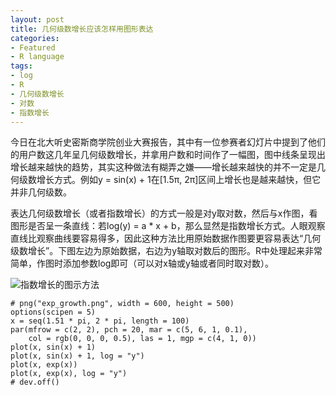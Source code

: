 ```yaml
---
layout: post
title: 几何级数增长应该怎样用图形表达
categories:
- Featured
- R language
tags:
- log
- R
- 几何级数增长
- 对数
- 指数增长
---
```


今日在北大听史密斯商学院创业大赛报告，其中有一位参赛者幻灯片中提到了他们的用户数这几年呈几何级数增长，并拿用户数和时间作了一幅图，图中线条呈现出增长越来越快的趋势，其实这种做法有糊弄之嫌——增长越来越快的并不一定是几何级数增长方式。例如y = sin(x) + 1在[1.5&pi;, 2&pi;]区间上增长也是越来越快，但它并非几何级数。

表达几何级数增长（或者指数增长）的方式一般是对y取对数，然后与x作图，看图形是否呈一条直线：若log(y) = a * x + b，那么显然是指数增长方式。人眼观察直线比观察曲线要容易得多，因此这种方法比用原始数据作图要更容易表达“几何级数增长”。下图左边为原始数据，右边为y轴取对数后的图形。R中处理起来非常简单，作图时添加参数log即可（可以对x轴或y轴或者同时取对数）。

![指数增长的图示方法](http://i.imgur.com/MMM7v5X.png)

    # png("exp_growth.png", width = 600, height = 500)
    options(scipen = 5)
    x = seq(1.51 * pi, 2 * pi, length = 100)
    par(mfrow = c(2, 2), pch = 20, mar = c(5, 6, 1, 0.1),
        col = rgb(0, 0, 0, 0.5), las = 1, mgp = c(4, 1, 0))
    plot(x, sin(x) + 1)
    plot(x, sin(x) + 1, log = "y")
    plot(x, exp(x))
    plot(x, exp(x), log = "y")
    # dev.off()

